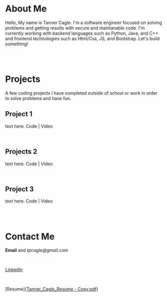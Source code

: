 # About Me

Hello, My name is Tanner Cagle. I'm a software engineer focused on solving problems and getting results with secure and maintanable code. I'm currently working with backend languages such as Python, Java, and C++ and frontend technologies such as Html/Css, JS, and Bootstrap. Let's build something!

<br><br>

# Projects

A few coding projects I have completed outside of school or work in order to solve problems and have fun.

## Project 1
text here.
Code | Video

<br>

## Projects 2
text here.
Code | Video

<br>

## Project 3
text here.
Code | Video

<br><br>

# Contact Me

**Email** and _tpcagle@gmail.com_

<br>

[LinkedIn](www.linkedin.com/in/tanner-cagle)

<br>

[Resume]([Tanner_Cagle_Resume - Copy.pdf](https://github.com/tanner-cagle/business-portfolio/files/8636649/Tanner_Cagle_Resume.-.Copy.pdf))

```
